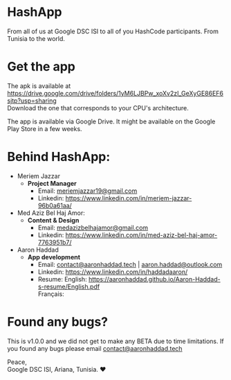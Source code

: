 # HashApp  
  
From all of us at Google DSC ISI to all of you HashCode participants. From Tunisia to the world.  
  
# Get the app  
  
The apk is available at https://drive.google.com/drive/folders/1yM6LJBPw_xoXv2zI_GeXyGE86EF6sjtp?usp=sharing  
Download the one that corresponds to your CPU's architecture.  
  
The app is available via Google Drive. It might be available on the Google Play Store in a few weeks.  
  
# Behind HashApp:
- Meriem Jazzar  
    * **Project Manager**  
        * Email: meriemjazzar19@gmail.com  
        * Linkedin: https://www.linkedin.com/in/meriem-jazzar-96b0a61aa/  
- Med Aziz Bel Haj Amor:  
  * **Content & Design**  
      * Email: medazizbelhajamor@gmail.com  
      * Linkedin: https://www.linkedin.com/in/med-aziz-bel-haj-amor-7763951b7/  
- Aaron Haddad  
    * **App development**  
      * Email: contact@aaronhaddad.tech | aaron.haddad@outlook.com  
      * Linkedin: https://www.linkedin.com/in/haddadaaron/  
      * Resume: English: https://aaronhaddad.github.io/Aaron-Haddad-s-resume/English.pdf  
                Français:  
  
# Found any bugs?  
  
This is v1.0.0 and we did not get to make any BETA due to time limitations. If you found any bugs please email contact@aaronhaddad.tech  
  
Peace,  
Google DSC ISI, Ariana, Tunisia. :heart: